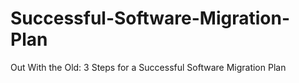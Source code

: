 # Successful-Software-Migration-Plan
Out With the Old: 3 Steps for a  Successful Software Migration Plan
